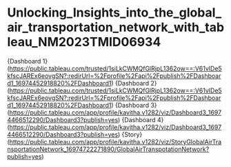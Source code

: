 # Unlocking_Insights_into_the_global_air_transportation_network_with_tableau_NM2023TMID06934
{Dashboard 1} (https://public.tableau.com/trusted/1siLkCWMQfGlRjpL1362ow==:V61vIDe5kfscJAREx6eovgSN?:redirUrl=%2Fprofile%2Fapi%2Fpublish%2FDashboard1_16974452918820%2FDashboard1)
{Dashboard 2} (https://public.tableau.com/trusted/1siLkCWMQfGlRjpL1362ow==:V61vIDe5kfscJAREx6eovgSN?:redirUrl=%2Fprofile%2Fapi%2Fpublish%2FDashboard1_16974452918820%2FDashboard1)
{Dashboard 3} (https://public.tableau.com/app/profile/kavitha.v1282/viz/Dashboard3_16974466512290/Dashboard3?publish=yes)
{Dashboard 4} (https://public.tableau.com/app/profile/kavitha.v1282/viz/Dashboard3_16974466512290/Dashboard3?publish=yes)
{Story} (https://public.tableau.com/app/profile/kavitha.v1282/viz/StoryGlobalAirTransportationNetwork_16974722271890/GlobalAirTranspotationNetwork?publish=yes) 

